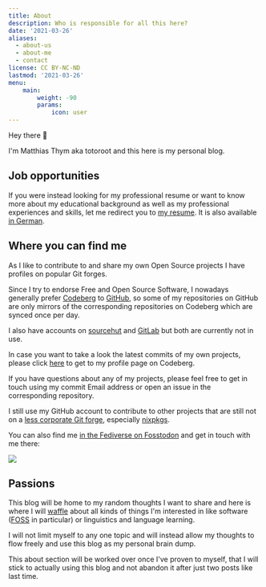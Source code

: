 ```yaml
---
title: About
description: Who is responsible for all this here?
date: '2021-03-26'
aliases:
  - about-us
  - about-me
  - contact
license: CC BY-NC-ND
lastmod: '2021-03-26'
menu:
    main:
        weight: -90
        params:
            icon: user
---
```


Hey there 👋

I'm Matthias Thym aka totoroot and this here is my personal blog.

## Job opportunities

If you were instead looking for my professional resume or want to know more about my educational background as well as my professional experiences and skills, let me redirect you to [my resume](https://matthias.thym.at). It is also available [in German](https://matthias.thym.at/de).

## Where you can find me

As I like to contribute to and share my own Open Source projects I have profiles on popular Git forges.

Since I try to endorse Free and Open Source Software, I nowadays generally prefer [Codeberg](https://codeberg.org/totoroot/) to [GitHub](https://github.com/totoroot/), so some of my repositories on GitHub are only mirrors of the corresponding repositories on Codeberg which are synced once per day.

I also have accounts on [sourcehut](https://sr.ht/~totoroot/) and [GitLab](https://gitlab.com/totoroot) but both are currently not in use.

In case you want to take a look the latest commits of my own projects, please click [here](https://codeberg.org/totoroot/) to get to my profile page on Codeberg.

If you have questions about any of my projects, please feel free to get in touch using my commit Email address or open an issue in the corresponding repository.

I still use my GitHub account to contribute to other projects that are still not on a [less corporate Git forge](https://alternativeto.net/software/github/?license=opensource), especially [nixpkgs](https://github.com/NixOS/nixpkgs).

You can also find me [in the Fediverse on Fosstodon](https://fosstodon.org/@totoroot) and get in touch with me there:


[![](https://img.shields.io/mastodon/follow/000161966?domain=https%3A%2F%2Ffosstodon.org%2F&style=social)](https://fosstodon.org/@totoroot)


## Passions

This blog will be home to my random thoughts I want to share and here is where I will [waffle](https://britishslang.co.uk/slang/waffle) about all kinds of things I'm interested in like software ([FOSS](https://en.wikipedia.org/wiki/Free_and_open-source_software) in particular) or linguistics and language learning.

I will not limit myself to any one topic and will instead allow my thoughts to flow freely and use this blog as my personal brain dump.

This about section will be worked over once I've proven to myself, that I will stick to actually using this blog and not abandon it after just two posts like last time.
